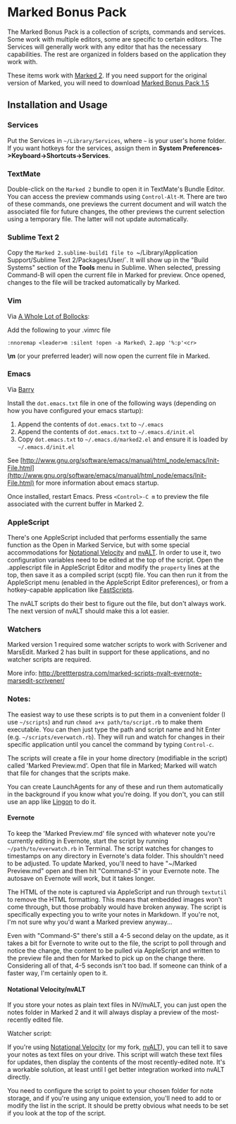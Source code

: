 # Marked Bonus Pack #

The Marked Bonus Pack is a collection of scripts, commands and services. Some work with multiple editors, some are specific to certain editors. The Services will generally work with any editor that has the necessary capabilities. The rest are organized in folders based on the application they work with.

These items work with [Marked 2](http://marked2app.com). If you need support for the original version of Marked, you will need to download [Marked Bonus Pack 1.5](https://github.com/kotfu/marked-bonus-pack/releases/tag/v1.5)

## Installation and Usage

### Services

Put the Services in `~/Library/Services`, where `~` is your user's home folder. If you want hotkeys for the services, assign them in **System Preferences->Keyboard->Shortcuts->Services**.

### TextMate

Double-click on the `Marked 2` bundle to open it in TextMate's Bundle Editor. You can access the preview commands using `Control-Alt-M`. There are two of these commands, one previews the current document and will watch the associated file for future changes, the other previews the current selection using a temporary file. The latter will not update automatically.

### Sublime Text 2

Copy the `Marked 2.sublime-build1 file to `~/Library/Application Support/Sublime Text 2/Packages/User/`. It will show up in the "Build Systems" section of the **Tools** menu in Sublime. When selected, pressing Command-B will open the current file in Marked for preview. Once opened, changes to the file will be tracked automatically by Marked.

### Vim

Via [A Whole Lot of Bollocks](http://captainbollocks.tumblr.com/post/9858989188/linking-macvim-and-marked-app):

Add the following to your .vimrc file

	:nnoremap <leader>m :silent !open -a Marked\ 2.app '%:p'<cr>

**\m** (or your preferred leader) will now open the current file in Marked.

### Emacs

Via [Barry](http://spacebeast.com/blog/)

Install the `dot.emacs.txt` file in one of the following ways (depending on how you have configured your emacs startup):

 1. Append the contents of `dot.emacs.txt` to `~/.emacs`
 2. Append the contents of `dot.emacs.txt` to `~/.emacs.d/init.el`
 3. Copy `dot.emacs.txt` to `~/.emacs.d/marked2.el` and ensure it is loaded by `~/.emacs.d/init.el`
 
See [http://www.gnu.org/software/emacs/manual/html_node/emacs/Init-File.html](http://www.gnu.org/software/emacs/manual/html_node/emacs/Init-File.html) for more information about emacs startup.

Once installed, restart Emacs. Press `<Control>-C m` to preview the file associated with the current buffer in Marked 2.

### AppleScript

There's one AppleScript included that performs essentially the same function as the Open in Marked Service, but with some special accommodations for [Notational Velocity](http://notational.net/) and [nvALT](http://brettterpstra.com/project/nvalt/). In order to use it, two configuration variables need to be edited at the top of the script. Open the .applescript file in AppleScript Editor and modify the `property` lines at the top, then save it as a compiled script (scpt) file. You can then run it from the AppleScript menu (enabled in the AppleScript Editor preferences), or from a hotkey-capable application like [FastScripts](http://www.red-sweater.com/fastscripts/).

The nvALT scripts do their best to figure out the file, but don't always work. The next version of nvALT should make this a lot easier.

### Watchers ###

Marked version 1 required some watcher scripts to work with Scrivener and MarsEdit. Marked 2 has built in support for these applications, and no watcher scripts are required.

More info: <http://brettterpstra.com/marked-scripts-nvalt-evernote-marsedit-scrivener/>

### Notes:

The easiest way to use these scripts is to put them in a convenient folder (I use `~/scripts`) and run `chmod a+x path/to/script.rb` to make them executable. You can then just type the path and script name and hit Enter (e.g. `~/scripts/everwatch.rb`). They will run and watch for changes in their specific application until you cancel the command by typing `Control-c`.

The scripts will create a file in your home directory (modifiable in the script) called 'Marked Preview.md'. Open that file in Marked; Marked will watch that file for changes that the scripts make.

You can create LaunchAgents for any of these and run them automatically in the background if you know what you're doing. If you don't, you can still use an app like [Lingon](http://www.peterborgapps.com/lingon/) to do it.

#### Evernote

To keep the 'Marked Preview.md' file synced with whatever note you're currently editing in Evernote, start the script by running `~/path/to/everwatch.rb` in Terminal. The script watches for changes to timestamps on any directory in Evernote's data folder. This shouldn't need to be adjusted. To update Marked, you'll need to have "~/Marked Preview.md" open and then hit "Command-S" in your Evernote note. The autosave on Evernote will work, but it takes longer. 

The HTML of the note is captured via AppleScript and run through `textutil` to remove the HTML formatting. This means that embedded images won't come through, but those probably would have broken anyway. The script is specifically expecting you to write your notes in Markdown. If you're not, I'm not sure why you'd want a Marked preview anyway...

Even with "Command-S" there's still a 4-5 second delay on the update, as it takes a bit for Evernote to write out to the file, the script to poll through and notice the change, the content to be pulled via AppleScript and written to the preview file and then for Marked to pick up on the change there. Considering all of that, 4-5 seconds isn't too bad. If someone can think of a faster way, I'm certainly open to it.

#### Notational Velocity/nvALT

If you store your notes as plain text files in NV/nvALT, you can just open the notes folder in Marked 2 and it will always display a preview of the most-recently edited file.

Watcher script:

If you're using [Notational Velocity][nv] (or my fork, [nvALT][nvalt]), you can tell it to save your notes as text files on your drive. This script will watch these text files for updates, then display the contents of the most recently-edited note. It's a workable solution, at least until I get better integration worked into nvALT directly.

You need to configure the script to point to your chosen folder for note storage, and if you're using any unique extension, you'll need to add to or modify the list in the script. It should be pretty obvious what needs to be set if you look at the top of the script.

[nv]: http://notational.net
[nvalt]: http://brettterpstra.com/projects/nvalt


